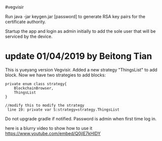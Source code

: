 #vegvisir

Run java -jar keygen.jar [password] to generate RSA key pairs for the certificate authority.

Startup the app and login as admin initially to add the sole user that will be serviced by the device.

# update 01/04/2019 by Beitong Tian

This is yueyang version Vegvisir. Added a new strategy "ThingsList" to add block. 
Now we have two strategies to add blocks:

    private enum class strategy{
        BlockchainBrowser,
        ThingsList
    }
    
    //modify this to modify the strategy 
     line 19: private var S:strategy=strategy.ThingsList
     
Do not upgrade gradle if notified.
Password is admin when first time log in. 

here is a blurry video to show how to use it
https://www.youtube.com/embed/Q0jIE7kHlDY

